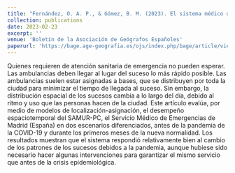 ```yaml
---
title: "Fernández, O. A. P., & Gómez, B. M. (2023). El sistema médico de emergencias de Madrid a prueba: análisis del rendimiento espaciotemporal del SAMUR-PC en los primeros meses de la nueva normalidad postCOVID-19. Boletín de la Asociación de Geógrafos Españoles, (96), 3."
collection: publications
date: 2023-02-23
excerpt: ''
venue: 'Boletín de la Asociación de Geógrafos Españoles'
paperurl: 'https://bage.age-geografia.es/ojs/index.php/bage/article/view/3247'
---
```


Quienes requieren de atención sanitaria de emergencia no pueden esperar. Las ambulancias deben llegar al lugar del suceso lo más rápido posible. Las ambulancias suelen estar asignadas a bases, que se distribuyen por toda la ciudad para minimizar el tiempo de llegada al suceso. Sin embargo, la distribución espacial de los sucesos cambia a lo largo del día, debido al ritmo y uso que las personas hacen de la ciudad. Este artículo evalúa, por medio de modelos de localización-asignación, el desempeño espaciotemporal del SAMUR-PC, el Servicio Médico de Emergencias de Madrid (España) en dos escenarios diferenciados, antes de la pandemia de la COVID-19 y durante los primeros meses de la nueva normalidad. Los resultados muestran que el sistema respondió relativamente bien al cambio de los patrones de los sucesos debidos a la pandemia, aunque hubiese sido necesario hacer algunas intervenciones para garantizar el mismo servicio que antes de la crisis epidemiológica.